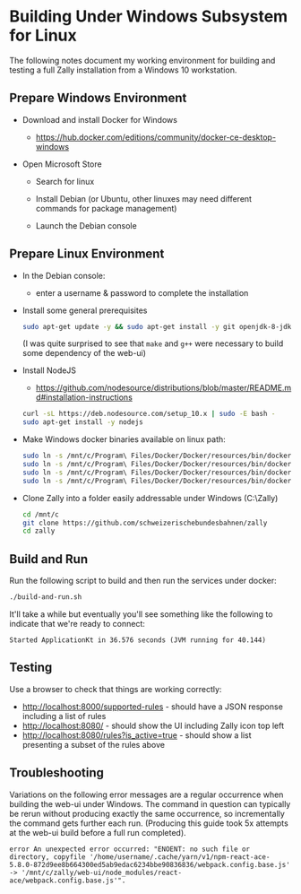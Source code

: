 # Building Under Windows Subsystem for Linux

The following notes document my working environment for building and testing a full Zally installation from a Windows 10 workstation.

## Prepare Windows Environment

- Download and install Docker for Windows

  - https://hub.docker.com/editions/community/docker-ce-desktop-windows

- Open Microsoft Store

  - Search for linux

  - Install Debian (or Ubuntu, other linuxes may need different commands for package management)

  - Launch the Debian console

## Prepare Linux Environment

- In the Debian console:

  - enter a username & password to complete the installation

- Install some general prerequisites

  ```bash
  sudo apt-get update -y && sudo apt-get install -y git openjdk-8-jdk curl make g++
  ```

  (I was quite surprised to see that `make` and `g++` were necessary to build some dependency of the web-ui)

- Install NodeJS

  - https://github.com/nodesource/distributions/blob/master/README.md#installation-instructions

  ```bash
  curl -sL https://deb.nodesource.com/setup_10.x | sudo -E bash -
  sudo apt-get install -y nodejs
  ```

- Make Windows docker binaries available on linux path:

  ```bash
  sudo ln -s /mnt/c/Program\ Files/Docker/Docker/resources/bin/docker.exe /usr/local/bin/docker
  sudo ln -s /mnt/c/Program\ Files/Docker/Docker/resources/bin/docker-compose.exe /usr/local/bin/docker-compose
  sudo ln -s /mnt/c/Program\ Files/Docker/Docker/resources/bin/docker-machine.exe /usr/local/bin/docker-machine
  sudo ln -s /mnt/c/Program\ Files/Docker/Docker/resources/bin/docker-credential-wincred.exe /usr/local/bin/docker-credential-wincred
  ```

- Clone Zally into a folder easily addressable under Windows (C:\Zally)

  ```bash
  cd /mnt/c
  git clone https://github.com/schweizerischebundesbahnen/zally
  cd zally

## Build and Run

Run the following script to build and then run the services under docker:

```bash
./build-and-run.sh
```

It'll take a while but eventually you'll see something like the following to indicate that we're ready to connect:

```
Started ApplicationKt in 36.576 seconds (JVM running for 40.144)
```

## Testing

Use a browser to check that things are working correctly:

- <http://localhost:8000/supported-rules> - should have a JSON response including a list of rules
- <http://localhost:8080/> - should show the UI including Zally icon top left
- <http://localhost:8080/rules?is_active=true> - should show a list presenting a subset of the rules above

## Troubleshooting

Variations on the following error messages are a regular occurrence when building the web-ui under Windows. The command in question can typically be rerun without producing exactly the same occurrence, so incrementally the command gets further each run. (Producing this guide took 5x attempts at the web-ui build before a full run completed).

```
error An unexpected error occurred: "ENOENT: no such file or directory, copyfile '/home/username/.cache/yarn/v1/npm-react-ace-5.8.0-872d9ee8b664300ed5ab9edac6234bbe90836836/webpack.config.base.js' -> '/mnt/c/zally/web-ui/node_modules/react-ace/webpack.config.base.js'".
```
